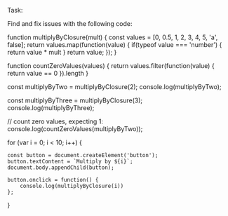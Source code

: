 Task: 

Find and fix issues with the following code:

function multiplyByClosure(mult) {
  const values = [0, 0.5, 1, 2, 3, 4, 5, 'a', false];
  return values.map(function(value) { 
	if(typeof value === 'number') {
		return value * mult
	}
	return value;
  });
}

function countZeroValues(values) {
	return values.filter(function(value) {
		return value == 0
	}).length
}

const multiplyByTwo = multiplyByClosure(2);
console.log(multiplyByTwo);

const multiplyByThree = multiplyByClosure(3);
console.log(multiplyByThree);

// count zero values, expecting 1:
console.log(countZeroValues(multiplyByTwo));

for (var i = 0; i < 10; i++) {
	
	const button = document.createElement('button');
	button.textContent = `Multiply by ${i}`;
	document.body.appendChild(button);

    button.onclick = function() {
        console.log(multiplyByClosure(i))
    };
}
